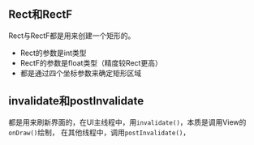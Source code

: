 ## Rect和RectF
Rect与RectF都是用来创建一个矩形的。

* Rect的参数是int类型
* RectF的参数是float类型（精度较Rect更高）
* 都是通过四个坐标参数来确定矩形区域

## invalidate和postInvalidate
都是用来刷新界面的，在UI主线程中，用`invalidate()`，本质是调用View的`onDraw()`绘制，
在其他线程中，调用`postInvalidate()`，
